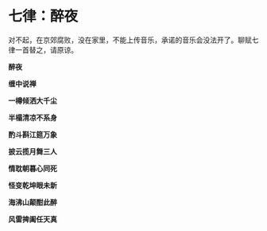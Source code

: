 七律：醉夜
====



对不起，在京郊腐败，没在家里，不能上传音乐，承诺的音乐会没法开了。聊赋七律一首替之，请原谅。

**醉夜**

**缠中说禅**

**一樽倾洒大千尘**

**半榻清凉不系身**

**酌斗斟江筵万象**

**披云揽月舞三人**

**情耽朝暮心同死**

**怪变乾坤眼未新**

**海沸山颠酣此醉**

**风雷捭阖任天真**
